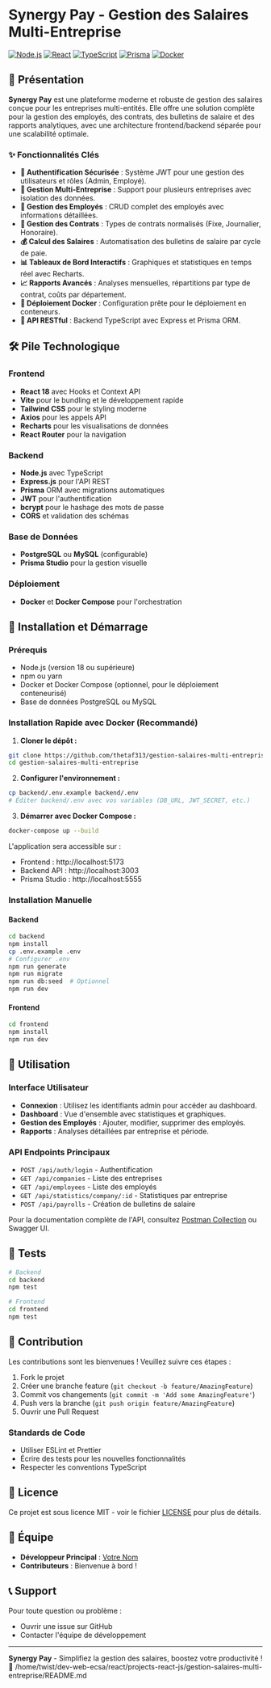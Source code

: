 # Synergy Pay - Gestion des Salaires Multi-Entreprise

[![Node.js](https://img.shields.io/badge/Node.js-18+-green.svg)](https://nodejs.org/)
[![React](https://img.shields.io/badge/React-18+-blue.svg)](https://reactjs.org/)
[![TypeScript](https://img.shields.io/badge/TypeScript-5+-blue.svg)](https://www.typescriptlang.org/)
[![Prisma](https://img.shields.io/badge/Prisma-5+-purple.svg)](https://www.prisma.io/)
[![Docker](https://img.shields.io/badge/Docker-Ready-blue.svg)](https://www.docker.com/)

## 🌟 Présentation

**Synergy Pay** est une plateforme moderne et robuste de gestion des salaires conçue pour les entreprises multi-entités. Elle offre une solution complète pour la gestion des employés, des contrats, des bulletins de salaire et des rapports analytiques, avec une architecture frontend/backend séparée pour une scalabilité optimale.

### ✨ Fonctionnalités Clés

- **🔐 Authentification Sécurisée** : Système JWT pour une gestion des utilisateurs et rôles (Admin, Employé).
- **🏢 Gestion Multi-Entreprise** : Support pour plusieurs entreprises avec isolation des données.
- **👥 Gestion des Employés** : CRUD complet des employés avec informations détaillées.
- **📄 Gestion des Contrats** : Types de contrats normalisés (Fixe, Journalier, Honoraire).
- **💰 Calcul des Salaires** : Automatisation des bulletins de salaire par cycle de paie.
- **📊 Tableaux de Bord Interactifs** : Graphiques et statistiques en temps réel avec Recharts.
- **📈 Rapports Avancés** : Analyses mensuelles, répartitions par type de contrat, coûts par département.
- **🐳 Déploiement Docker** : Configuration prête pour le déploiement en conteneurs.
- **🔄 API RESTful** : Backend TypeScript avec Express et Prisma ORM.

## 🛠️ Pile Technologique

### Frontend

- **React 18** avec Hooks et Context API
- **Vite** pour le bundling et le développement rapide
- **Tailwind CSS** pour le styling moderne
- **Axios** pour les appels API
- **Recharts** pour les visualisations de données
- **React Router** pour la navigation

### Backend

- **Node.js** avec TypeScript
- **Express.js** pour l'API REST
- **Prisma** ORM avec migrations automatiques
- **JWT** pour l'authentification
- **bcrypt** pour le hashage des mots de passe
- **CORS** et validation des schémas

### Base de Données

- **PostgreSQL** ou **MySQL** (configurable)
- **Prisma Studio** pour la gestion visuelle

### Déploiement

- **Docker** et **Docker Compose** pour l'orchestration

## 🚀 Installation et Démarrage

### Prérequis

- Node.js (version 18 ou supérieure)
- npm ou yarn
- Docker et Docker Compose (optionnel, pour le déploiement conteneurisé)
- Base de données PostgreSQL ou MySQL

### Installation Rapide avec Docker (Recommandé)

1. **Cloner le dépôt :**

```bash
git clone https://github.com/thetaf313/gestion-salaires-multi-entreprise.git
cd gestion-salaires-multi-entreprise
```

2. **Configurer l'environnement :**

```bash
cp backend/.env.example backend/.env
# Éditer backend/.env avec vos variables (DB_URL, JWT_SECRET, etc.)
```

3. **Démarrer avec Docker Compose :**

```bash
docker-compose up --build
```

L'application sera accessible sur :

- Frontend : http://localhost:5173
- Backend API : http://localhost:3003
- Prisma Studio : http://localhost:5555

### Installation Manuelle

#### Backend

```bash
cd backend
npm install
cp .env.example .env
# Configurer .env
npm run generate
npm run migrate
npm run db:seed  # Optionnel
npm run dev
```

#### Frontend

```bash
cd frontend
npm install
npm run dev
```

## 📖 Utilisation

### Interface Utilisateur

- **Connexion** : Utilisez les identifiants admin pour accéder au dashboard.
- **Dashboard** : Vue d'ensemble avec statistiques et graphiques.
- **Gestion des Employés** : Ajouter, modifier, supprimer des employés.
- **Rapports** : Analyses détaillées par entreprise et période.

### API Endpoints Principaux

- `POST /api/auth/login` - Authentification
- `GET /api/companies` - Liste des entreprises
- `GET /api/employees` - Liste des employés
- `GET /api/statistics/company/:id` - Statistiques par entreprise
- `POST /api/payrolls` - Création de bulletins de salaire

Pour la documentation complète de l'API, consultez [Postman Collection](./docs/api.postman_collection.json) ou Swagger UI.

## 🧪 Tests

```bash
# Backend
cd backend
npm test

# Frontend
cd frontend
npm test
```

## 🤝 Contribution

Les contributions sont les bienvenues ! Veuillez suivre ces étapes :

1. Fork le projet
2. Créer une branche feature (`git checkout -b feature/AmazingFeature`)
3. Commit vos changements (`git commit -m 'Add some AmazingFeature'`)
4. Push vers la branche (`git push origin feature/AmazingFeature`)
5. Ouvrir une Pull Request

### Standards de Code

- Utiliser ESLint et Prettier
- Écrire des tests pour les nouvelles fonctionnalités
- Respecter les conventions TypeScript

## 📄 Licence

Ce projet est sous licence MIT - voir le fichier [LICENSE](./LICENSE) pour plus de détails.

## 👥 Équipe

- **Développeur Principal** : [Votre Nom](https://github.com/thetaf313)
- **Contributeurs** : Bienvenue à bord !

## 📞 Support

Pour toute question ou problème :

- Ouvrir une issue sur GitHub
- Contacter l'équipe de développement

---

**Synergy Pay** - Simplifiez la gestion des salaires, boostez votre productivité ! 🚀</content>
<parameter name="filePath">/home/twist/dev-web-ecsa/react/projects-react-js/gestion-salaires-multi-entreprise/README.md
